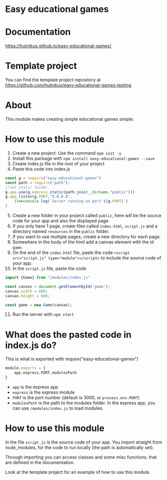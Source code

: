 # Easy educational games

# Documentation

https://hutnikus.github.io/easy-educational-games/

# Template project

You can find the template project repository at
https://github.com/hutnikus/easy-educational-games-testing

# About

This module makes creating simple educational games simple.

# How to use this module

1. Create a new project. Use the command `npm init -y`
2. Install this package with `npm install easy-educational-games --save`
3. Create index.js file in the root of your project
4. Paste this code into index.js
```javascript
const g = require("easy-educational-games")
const path = require("path");
//set static folder
g.app.use(g.express.static(path.join(__dirname,"public")))
g.app.listen(g.PORT,"0.0.0.0",
    ()=>console.log(`Server running on port ${g.PORT}`)
)
```
5. Create a new folder in your project called `public`, here will be the source code for your app and also the displayed page.
6. If you only have 1 page, create files called `index.html`, `script.js` and a directory named `resources` in the `public` folder.
7. If you want to use multiple pages, create a new directory for each page.
8. Somewhere in the body of the html add a canvas element with the id `game`.
9. On the end of the `index.html` file, paste the code `<script src="script.js" type="module"></script>` to include the source code of your app.
10. In the `script.js` file, paste the code
```javascript
import {Game} from "/modules/index.js"

const canvas = document.getElementById('game');
canvas.width = 600;
canvas.height = 600;

const game = new Game(canvas);
```
11. Run the server with `npm start`

# What does the pasted code in index.js do?

This is what is exported with require("easy-educational-games")

```javascript
module.exports = {
    app,express,PORT,modulesPath
}
```

* `app` is the express app
* `express` is the express module
* `PORT` is the port number (default is 3000, or `process.env.PORT`)
* `modulesPath` is the path to the modules folder. In the express app, you can use `/modules/index.js` to load modules.

# How to use this module

In the file `script.js` is the source code of your app.
You import straight from node_modules, for the code to run locally (the path is automatically set).

Through importing you can access classes and some misc functions, that are defined in the documentation.

Look at the template project for an example of how to use this module.